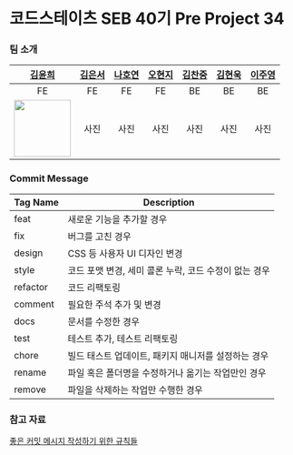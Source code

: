 # 코드스테이츠 SEB 40기 Pre Project 34

### 팀 소개
|[김윤희](https://github.com/kyh1685)|[김은서](https://github.com/EUNSEO814)|[나호연](https://github.com/nahoyeon)|[오현지](https://github.com/opc13579)|[김찬중](https://github.com/ClimberCode)|[김현욱](https://github.com/oasis791)|[이주영](https://github.com/homebird9)|
|:---:|:---:|:---:|:---:|:---:|:---:|:---:|
|FE|FE|FE|FE|BE|BE|BE|
|<img src="https://avatars.githubusercontent.com/u/62630941?v=4" width="100">|사진|사진|사진|사진|사진|사진|

### Commit Message
|Tag Name|Description|
|------|---|
|feat|새로운 기능을 추가할 경우|
|fix|버그를 고친 경우|
|design|CSS 등 사용자 UI 디자인 변경|
|style|코드 포맷 변경, 세미 콜론 누락, 코드 수정이 없는 경우|
|refactor|코드 리팩토링|
|comment|필요한 주석 추가 및 변경|
|docs|문서를 수정한 경우|
|test|테스트 추가, 테스트 리팩토링|
|chore|빌드 태스트 업데이트, 패키지 매니저를 설정하는 경우|
|rename|파일 혹은 폴더명을 수정하거나 옮기는 작업만인 경우|
|remove|파일을 삭제하는 작업만 수행한 경우|

### 참고 자료
[좋은 커밋 메시지 작성하기 위한 규칙들](https://beomseok95.tistory.com/328)
